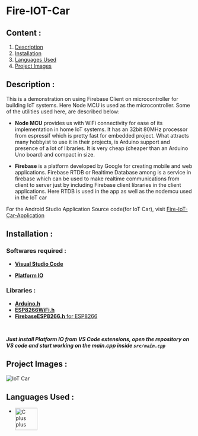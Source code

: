 # Fire-IOT-Car

## **Content :**
1. [Description](#description)
0. [Installation](#installation)
0. [Languages Used](#languages)
0. [Project Images](#project-images)


## **Description :**
This is a demonstration on using Firebase Client on microcontroller for building IoT systems. Here Node MCU is used as the microcontroller. Some of the utilities used here, are described below:

- **Node MCU** provides us with WiFi connectivity for ease of its implementation in home IoT systems. It has an 32bit 80MHz processor from espressif which is pretty fast for embedded project. What attracts many hobbyist to use it in their projects, is Arduino support and presence of a lot of libraries. It is very cheap (cheaper than an Arduino Uno board) and compact in size.

- **Firebase** is a platform developed by Google for creating mobile and web applications. Firebase RTDB or Realtime Database among is a service in firebase which can be used to make realtime communications from client to server just by including Firebase client libraries in the client applications. Here RTDB is used in the app as well as the nodemcu used in the IoT car 

For the Android Studio Application Source code(for IoT Car), visit [Fire-IoT-Car-Application](https://github.com/SohamDasBiswas/Fire-IOT-Car-Application)

## **Installation :**
### Softwares required :

- [**Visual Studio Code**](https://code.visualstudio.com/)

- [**Platform IO**](https://platformio.org/)

### Libraries :
- [**Arduino.h**](https://www.arduino.cc/en/Main/Software_)
- [**ESP8266WiFi.h**](https://github.com/esp8266/Arduino/blob/master/libraries/ESP8266WiFi/src/ESP8266WiFi.h)
- [**FirebaseESP8266.h** for ESP8266](https://firebase.google.com/)
<br>

***Just install Platform IO from VS Code extensions, open the repository on VS code and start working on the main.cpp inside ```src/main.cpp```***

## **Project Images :**

![IoT Car](https://user-images.githubusercontent.com/72512900/146649810-362d40a7-f6f4-4d80-8d5e-715b806d06c0.jpg)


## **Languages Used :**

- <img align="left" alt="C plus plus" width="60px" src="https://user-images.githubusercontent.com/72512900/146313275-30ec5b18-531f-4444-a777-025ff4deacbb.png" />